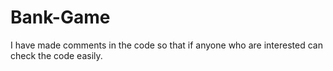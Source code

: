 # Bank-Game

I have made comments in the code so that if anyone who are interested can check the code easily.
